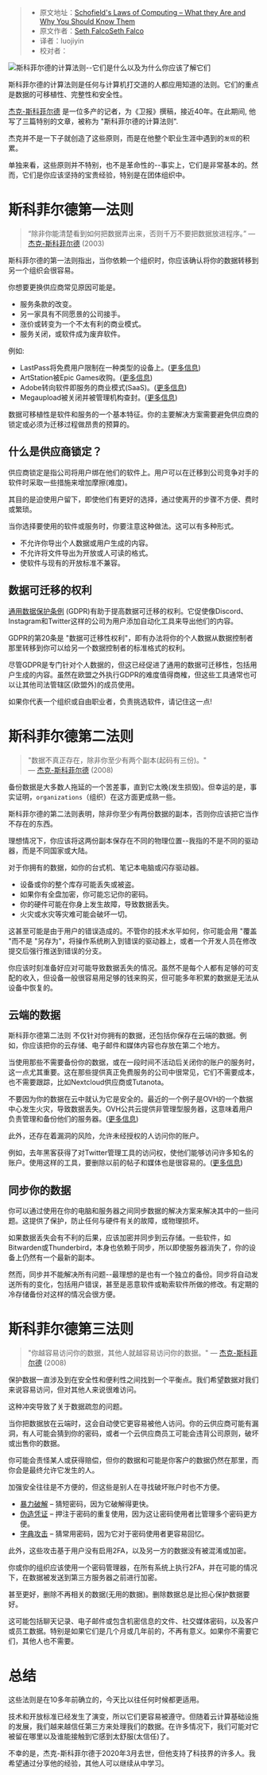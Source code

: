 > -  原文地址：[Schofield's Laws of Computing – What they Are and Why You Should Know Them](https://www.freecodecamp.org/news/schofields-laws-of-computing/)
> -  原文作者：[Seth FalcoSeth Falco](https://www.freecodecamp.org/news/author/seth/)
> -  译者：luojiyin
> -  校对者：

![斯科菲尔德的计算法则--它们是什么以及为什么你应该了解它们](https://www.freecodecamp.org/news/content/images/size/w2000/2021/05/schofield-cover-1.jpg)

斯科菲尔德的计算法则是任何与计算机打交道的人都应用知道的法则。它们的重点是数据的可移植性、完整性和安全性。

[杰克-斯科菲尔德](https://wikipedia.org/wiki/Jack_Schofield_(journalist)) 是一位多产的记者，为《卫报》撰稿，接近40年。在此期间, 他写了三篇特别的文章，被称为 "斯科菲尔德的计算法则".

杰克并不是一下子就创造了这些原则，而是在他整个职业生涯中遇到的`发现`的积累。

单独来看，这些原则并不特别，也不是革命性的--事实上，它们是非常基本的。然而，它们是你应该坚持的宝贵经验，特别是在团体组织中。

# 斯科菲尔德第一法则

> “除非你能清楚看到如何把数据弄出来，否则千万不要把数据放进程序。” ― [杰克-斯科菲尔德](https://www.theguardian.com/technology/2003/jul/24/onlinesupplement.columnists) (2003)

斯科菲尔德的第一法则指出，当你依赖一个组织时，你应该确认将你的数据转移到另一个组织会很容易。

你想要更换供应商常见原因可能是。

-   服务条款的改变。
-   另一家具有不同愿景的公司接手。
-   涨价或转变为一个不太有利的商业模式。
-   服务关闭，或软件成为废弃软件。

例如:

-   LastPass将免费用户限制在一种类型的设备上。([更多信息](https://wikipedia.org/wiki/LastPass#Reception))
-   ArtStation被Epic Games收购。([更多信息](https://wikipedia.org/wiki/Epic_Games#Acquisitions))
-   Adobe转向软件即服务的商业模式(SaaS)。([更多信息](https://wikipedia.org/wiki/Adobe_Creative_Cloud#Criticism))
-   Megaupload被关闭并被管理机构查封。([更多信息](https://wikipedia.org/wiki/Megaupload#2012_indictments_by_the_United_States))

数据可移植性是软件和服务的一个基本特征。你的主要解决方案需要避免供应商的锁定或必须为迁移过程做昂贵的预算的。

## 什么是供应商锁定？

供应商锁定是指公司将用户绑在他们的软件上。用户可以在迁移到公司竞争对手的软件时采取一些措施来增加摩擦(难度)。

其目的是迫使用户留下，即使他们有更好的选择，通过使离开的步骤不方便、费时或繁琐。

当你选择要使用的软件或服务时，你要注意这种做法。这可以有多种形式。

-   不允许你导出个人数据或用户生成的内容。
-   不允许将文件导出为开放或人可读的格式。
-   使软件与现有的开放标准不兼容。

## 数据可迁移的权利

[通用数据保护条例](https://wikipedia.org/wiki/General_Data_Protection_Regulation) (GDPR)有助于提高数据可迁移的权利。它促使像Discord、Instagram和Twitter这样的公司为用户添加自动化工具来导出他们的内容。

GDPR的第20条是 "数据可迁移性权利"，即有办法将你的个人数据从数据控制者那里转移到你可以给另一个数据控制者的标准格式的权利。

尽管GDPR是专门针对个人数据的，但这已经促进了通用的数据可迁移性，包括用户生成的内容。虽然在欧盟之外执行GDPR的难度值得商榷，但这些工具通常也可以让其他司法管辖区(欧盟外)的成员使用。

如果你代表一个组织或自由职业者，负责挑选软件，请记住这一点!

# 斯科菲尔德第二法则

> "数据不真正存在，除非你至少有两个副本(起码有三份)。"  
> ― [杰克-斯科菲尔德](https://www.theguardian.com/technology/2008/feb/14/email.yahoo) (2008)

备份数据是大多数人拖延的一个苦差事，直到它太晚(发生损毁)。但幸运的是，事实证明，`organizations`（组织）在这方面更成熟一些。

斯科菲尔德的第二法则表明，除非你至少有两份数据的副本，否则你应该把它当作不存在的东西。

理想情况下，你应该将这两份副本保存在不同的物理位置--我指的不是不同的驱动器，而是不同国家或大陆。

对于你拥有的数据，如你的台式机、笔记本电脑或闪存驱动器。

-   设备或你的整个库存可能丢失或被盗。
-   如果你有全盘加密，你可能忘记你的密码。
-   你的硬件可能在你身上发生故障，导致数据丢失。
-   火灾或水灾等灾难可能会破坏一切。

这甚至可能是由于用户的错误造成的。不管你的技术水平如何，你可能会用 "覆盖 "而不是 "另存为"，将操作系统刷入到错误的驱动器上，或者一个开发人员在修改提交后强行推送到错误的分支。

你应该时刻准备好应对可能导致数据丢失的情况。虽然不是每个人都有足够的可支配的收入，但设备一般很容易用足够的钱来购买，但可能多年积累的数据是无法从设备中恢复的。

## 云端的数据

斯科菲尔德第二法则 不仅针对你拥有的数据，还包括你保存在云端的数据。例如，你应该把你的云存储、电子邮件和媒体内容也存放在第二个地方。

当使用那些不需要备份你的数据，或在一段时间不活动后关闭你的账户的服务时，这一点尤其重要。这在那些提供真正免费服务的公司中很常见，它们不需要成本，也不需要跟踪，比如Nextcloud供应商或Tutanota。

不要因为你的数据在云中就认为它是安全的。最近的一个例子是OVH的一个数据中心发生火灾，导致数据丢失。OVH公共云提供非管理型服务器，这意味着用户负责管理和备份他们的服务器。([更多信息](https://wikipedia.org/wiki/OVHcloud#Incidents))

此外，还存在着漏洞的风险，允许未经授权的人访问你的账户。

例如，去年黑客获得了对Twitter管理工具的访问权，使他们能够访问许多知名的账户。使用这样的工具，要删除以前的帖子和媒体也是很容易的。([更多信息](https://wikipedia.org/wiki/2020_Twitter_account_hijacking))

## 同步你的数据

你可以通过使用在你的电脑和服务器之间同步数据的解决方案来解决其中的一些问题。这提供了保护，防止任何与硬件有关的故障，或物理损坏。

如果数据丢失会有不利的后果，应该加密并同步到云存储。一些软件，如Bitwarden或Thunderbird，本身也依赖于同步，所以即使服务器消失了，你的设备上仍然有一个最新的副本。

然而，同步并不能解决所有问题--最理想的是也有一个独立的备份。同步将自动发送所有的变化，包括用户错误，甚至是恶意软件或勒索软件所做的修改。有定期的冷存储备份对这样的情况会很方便。

# 斯科菲尔德第三法则

> "你越容易访问你的数据，其他人就越容易访问你的数据。" ― [杰克-斯科菲尔德](https://www.theguardian.com/technology/2008/jul/10/it.security) (2008)

保护数据一直涉及到在安全性和便利性之间找到一个平衡点。我们希望数据对我们来说容易访问，但对其他人来说很难访问。

这种冲突导致了关于数据疏忽的问题。

当你把数据放在云端时，这会自动使它更容易被他人访问。你的云供应商可能有漏洞，有人可能会猜到你的密码，或者一个云供应商员工可能会违背公司原则，破坏或出售你的数据。

你可能会责怪某人或获得赔偿，但你的数据和可能是你客户的数据仍然在那里，而你会是最终允许它发生的人。

加强安全往往是不方便的，但这些是别人在寻找破坏账户时也不方便。


-   [暴力破解](https://wikipedia.org/wiki/Brute-force_attack) – 猜短密码，因为它破解得更快。
-   [伪造凭证](https://wikipedia.org/wiki/Credential_stuffing) – 押注于密码的重复使用，因为这让密码使用者比管理多个密码更方便。
-   [字典攻击](https://wikipedia.org/wiki/Dictionary_attack) – 猜常用密码，因为它对于密码使用者更容易回忆。

此外，这些攻击基于用户没有启用2FA，以及另一方的数据没有被混淆或加密。

你或你的组织应该使用一个密码管理器，在所有系统上执行2FA，并在可能的情况下，在数据被发送到第三方服务器之前进行加密。

甚至更好，删除不再相关的数据(无用的数据)。删除数据总是比担心保护数据要好。

这可能包括聊天记录、电子邮件或包含机密信息的文件、社交媒体密码，以及客户或员工数据。特别是如果它们是几个月或几年前的，不再有意义。如果你不需要它们，其他人也不需要。

# 总结

这些法则是在10多年前确立的，今天比以往任何时候都更适用。

技术和开放标准已经发生了演变，所以它们更容易被遵守。但随着云计算基础设施的发展，我们越来越信任第三方来处理我们的数据。在许多情况下，我们可能对它被留在哪里以及谁能接触到它感到太舒服(太信任)了。

不幸的是，杰克-斯科菲尔德于2020年3月去世，但他支持了科技界的许多人。我希望通过分享他的经验，其他人可以继续从中学习。